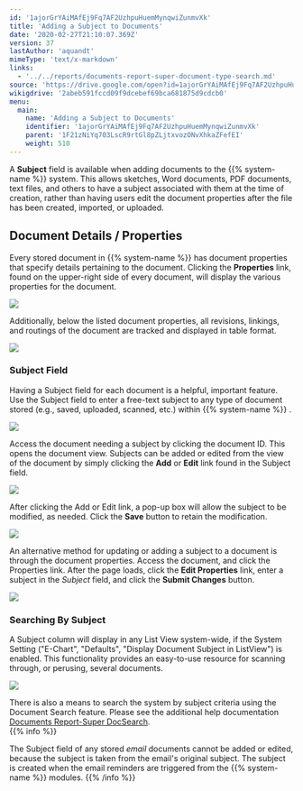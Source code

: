 ```yaml
---
id: '1ajorGrYAiMAfEj9Fq7AF2UzhpuHuemMynqwiZunmvXk'
title: 'Adding a Subject to Documents'
date: '2020-02-27T21:10:07.369Z'
version: 37
lastAuthor: 'aquandt'
mimeType: 'text/x-markdown'
links:
  - '../../reports/documents-report-super-document-type-search.md'
source: 'https://drive.google.com/open?id=1ajorGrYAiMAfEj9Fq7AF2UzhpuHuemMynqwiZunmvXk'
wikigdrive: '2abeb591fccd09f9dcebef69bca681875d9cdcb0'
menu:
  main:
    name: 'Adding a Subject to Documents'
    identifier: '1ajorGrYAiMAfEj9Fq7AF2UzhpuHuemMynqwiZunmvXk'
    parent: '1F21zNiYq703LscR9rtGl8pZLjtxvozONvXhkaZFefEI'
    weight: 510
---
```

A **Subject** field is available when adding documents to the {{% system-name %}} system. This allows sketches, Word documents, PDF documents, text files, and others to have a subject associated with them at the time of creation, rather than having users edit the document properties after the file has been created, imported, or uploaded.
  
## Document Details / Properties  
  
Every stored document in {{% system-name %}} has document properties that specify details pertaining to the document. Clicking the **Properties** link, found on the upper-right side of every document, will display the various properties for the document.
  
![](../adding-a-subject-to-documents.assets/100002010000059D000001F456544DD62260FFA0.png)  

Additionally, below the listed document properties, all revisions, linkings, and routings of the document are tracked and displayed in table format.
  
![](../adding-a-subject-to-documents.assets/100002010000058C000004FC3F241F70B14878B0.png)  

  
### Subject Field  
  
Having a Subject field for each document is a helpful, important feature. Use the Subject field to enter a free-text subject to any type of document stored (e.g., saved, uploaded, scanned, etc.) within {{% system-name %}} .
  
![](../adding-a-subject-to-documents.assets/10000201000004F7000001E8023A4C2FFCBB43FA.png)  

Access the document needing a subject by clicking the document ID. This opens the document view. Subjects can be added or edited from the view of the document by simply clicking the **Add** or **Edit** link found in the Subject field.
  
![](../adding-a-subject-to-documents.assets/10000201000005A2000001C98A75BD2EF4934133.png)  

After clicking the Add or Edit link, a pop-up box will allow the subject to be modified, as needed. Click the **Save** button to retain the modification.
  
![](../adding-a-subject-to-documents.assets/10000201000004F8000001D921F1957E1489EC19.png)  

An alternative method for updating or adding a subject to a document is through the document properties. Access the document, and click the Properties link. After the page loads, click the **Edit Properties** link, enter a subject in the *Subject* field, and click the **Submit Changes** button.
  
![](../adding-a-subject-to-documents.assets/10000201000004F7000001CCAD64FDDF7AEFD761.png)  

  
### Searching By Subject  
  
A Subject column will display in any List View system-wide, if the System Setting ("E-Chart", "Defaults", "Display Document Subject in ListView") is enabled. This functionality provides an easy-to-use resource for scanning through, or perusing, several documents.
  
![](../adding-a-subject-to-documents.assets/10000201000004F7000001E8023A4C2FFCBB43FA.png)  

There is also a means to search the system by subject criteria using the Document Search feature. Please see the additional help documentation [Documents Report-Super DocSearch](../../reports/documents-report-super-document-type-search.md).  
{{% info %}}

The Subject field of any stored *email* documents cannot be added or edited, because the subject is taken from the email's original subject. The subject is created when the email reminders are triggered from the {{% system-name %}} modules.
{{% /info %}}
